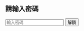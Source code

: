 <!DOCTYPE html>
<html lang="zh-Hant">
<head>
  <meta charset="UTF-8">
  <title>密碼鎖</title>
</head>
<body>

<h2>請輸入密碼</h2>
<input type="password" id="passwordInput" placeholder="輸入密碼">
<button onclick="checkPassword()">解鎖</button>
<p id="messageBox" style="color: red;"></p>

<script>
  function checkPassword() {
    const input = document.getElementById("passwordInput").value;
    const correct = "1234";
    const message = document.getElementById("messageBox");

    if (input === correct) {
      window.location.href = "https://sites.google.com/view/summer-501-601";
    } else {
      message.textContent = "密碼錯誤，請再試一次。";
    }
  }
</script>

</body>
</html>
